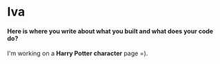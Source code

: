 # Iva

#### Here is where you write about what you built and what does your code do?
I'm working on a **Harry Potter character** page =).


